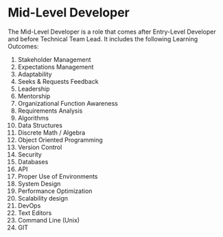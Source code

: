 # Mid-Level Developer

The Mid-Level Developer is a role that comes after Entry-Level Developer and before Technical Team Lead. It includes the following Learning Outcomes:

1. Stakeholder Management
2. Expectations Management
3. Adaptability
4. Seeks & Requests Feedback
5. Leadership
6. Mentorship
7. Organizational Function Awareness
8. Requirements Analysis
9. Algorithms
10. Data Structures
11. Discrete Math / Algebra
12. Object Oriented Programming
13. Version Control
14. Security
15. Databases
16. API
17. Proper Use of Environments
18. System Design
19. Performance Optimization
20. Scalability design
21. DevOps
22. Text Editors
23. Command Line (Unix)
24. GIT
